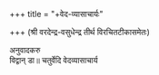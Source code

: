 +++
title = "+वेद-व्यासाचार्यः"

+++
(श्री वरदेन्द्र-वसुधेन्द्र तीर्थ विरचितटीकासमेतः)

अनुवादकरु  
विद्वान् डा॥ चतुर्वेदि वेदव्यासाचार्य

